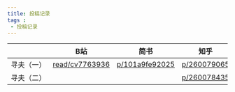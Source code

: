 ```yaml
---
title: 投稿记录
tags :
 - 投稿记录
---
```




||B站|简书|知乎|时间|
|-|-|-|-|-|
|<nobr>寻夫（一）<nobr>|<nobr>[read/cv7763936](https://www.bilibili.com/read/cv7763936)<nobr> |<nobr>[p/101a9fe92025](https://www.jianshu.com/p/101a9fe92025)<nobr> |<nobr>[p/260079065](https://zhuanlan.zhihu.com/p/260079065)<nobr>| <nobr>2020/9/28<nobr>|
|<nobr>寻夫（二）<nobr>|<nobr><nobr>|<nobr><nobr>|<nobr>[p/260078435](https://zhuanlan.zhihu.com/p/260078435)<nobr>|<nobr>2020/9/29<nobr>|

